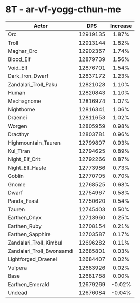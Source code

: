 # 8T - ar-vf-yogg-cthun-me
| Actor | DPS | Increase |
|---|:---:|:---:|
|Orc|12919135|1.87%|
|Troll|12913144|1.82%|
|Maghar_Orc|12902367|1.74%|
|Blood_Elf|12879739|1.56%|
|Void_Elf|12876701|1.54%|
|Dark_Iron_Dwarf|12837172|1.23%|
|Zandalari_Troll_Paku|12821028|1.10%|
|Human|12820843|1.10%|
|Mechagnome|12816974|1.07%|
|Nightborne|12816341|1.06%|
|Draenei|12811653|1.02%|
|Worgen|12805959|0.98%|
|Dracthyr|12803781|0.96%|
|Highmountain_Tauren|12799807|0.93%|
|Kul_Tiran|12794625|0.89%|
|Night_Elf_Crit|12792266|0.87%|
|Night_Elf_Haste|12773986|0.73%|
|Goblin|12770705|0.70%|
|Gnome|12768525|0.68%|
|Dwarf|12754967|0.58%|
|Panda_Feast|12750620|0.54%|
|Tauren|12745403|0.50%|
|Earthen_Onyx|12713960|0.25%|
|Earthen_Ruby|12708154|0.21%|
|Earthen_Sapphire|12703587|0.17%|
|Zandalari_Troll_Kimbul|12696282|0.11%|
|Zandalari_Troll_Bwonsamdi|12685801|0.03%|
|Lightforged_Draenei|12684407|0.02%|
|Vulpera|12683926|0.02%|
|Base|12681788|0.00%|
|Earthen_Emerald|12679269|-0.02%|
|Undead|12676084|-0.04%|
